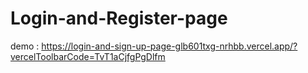 # Login-and-Register-page

demo : https://login-and-sign-up-page-glb601txg-nrhbb.vercel.app/?vercelToolbarCode=TvT1aCjfgPgDlfm
